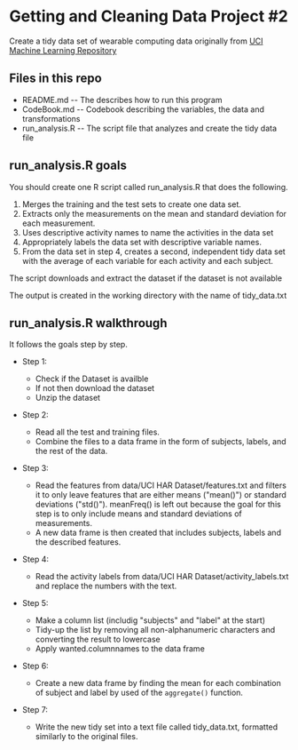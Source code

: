 # Getting and Cleaning Data Project #2

Create a tidy data set of wearable computing data originally from [UCI Machine Learning Repository](http://archive.ics.uci.edu/ml/datasets/Human+Activity+Recognition+Using+Smartphones)

## Files in this repo
* README.md -- The describes how to run this program
* CodeBook.md -- Codebook describing the variables, the data and transformations
* run_analysis.R -- The script file that analyzes and create the tidy data file

## run_analysis.R goals
You should create one R script called run_analysis.R that does the following.
1. Merges the training and the test sets to create one data set.
2. Extracts only the measurements on the mean and standard deviation for each measurement.
3. Uses descriptive activity names to name the activities in the data set
4. Appropriately labels the data set with descriptive variable names.
5. From the data set in step 4, creates a second, independent tidy data set with the average of each variable for each activity and each subject.


The script downloads and extract the dataset if the dataset is not available

The output is created in the working directory with the name of tidy_data.txt

## run_analysis.R walkthrough
It follows the goals step by step.

* Step 1:
  * Check if the Dataset is availble
  * If not then download the dataset
  * Unzip the dataset

* Step 2:
  * Read all the test and training files.
  * Combine the files to a data frame in the form of subjects, labels, and the rest of the data.

* Step 3:
  * Read the features from data/UCI HAR Dataset/features.txt and filters it to only leave features that are either means ("mean()") or standard deviations ("std()"). meanFreq() is left out because the goal for this step is to only include means and standard deviations of measurements.
  * A new data frame is then created that includes subjects, labels and the described features.

* Step 4:
  * Read the activity labels from data/UCI HAR Dataset/activity_labels.txt and replace the numbers with the text.

* Step 5:
  * Make a column list (includig "subjects" and "label" at the start)
  * Tidy-up the list by removing all non-alphanumeric characters and converting the result to lowercase
  * Apply wanted.columnnames to the data frame

* Step 6:
  * Create a new data frame by finding the mean for each combination of subject and label by used of the `aggregate()` function.

* Step 7:
  * Write the new tidy set into a text file called tidy_data.txt, formatted similarly to the original files.

